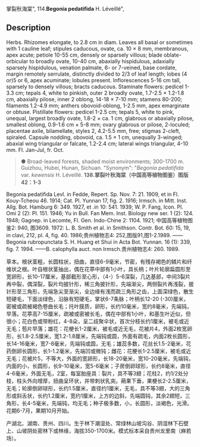 掌裂秋海棠",
114.**Begonia pedatifida** H. Léveillé",

## Description
Herbs. Rhizomes elongate, to 2.8 cm in diam. Leaves all basal or sometimes with 1 cauline leaf; stipules caducous, ovate, ca. 10 × 8 mm, membranous, apex acute; petiole 10-55 cm, densely or sparsely villous; blade oblate-orbicular to broadly ovate, 10-40 cm, abaxially hispidulous, adaxially sparsely hispidulous, venation palmate, 6- or 7-veined, base cordate, margin remotely serrulate, distinctly divided to 2/3 of leaf length; lobes (4 or)5 or 6, apex acuminate; lobules present. Inflorescences 5-16 cm tall, sparsely to densely villous; bracts caducous. Staminate flowers: pedicel 1-3.3 cm; tepals 4, white to pinkish, outer 2 broadly ovate, 1.7-2.5 × 1.2-1.8 cm, abaxially pilose, inner 2 oblong, 14-18 × 7-10 mm; stamens 80-200; filaments 1.2-4.9 mm; anthers obovoid-oblong, 1-2.5 mm, apex emarginate or obtuse. Pistillate flowers: pedicel 1-2.5 cm; tepals 5, white to pink, unequal, largest broadly ovate, 1.8-2 × ca. 1 cm, glabrous or abaxially pilose, smallest oblong, 0.9-1.6 cm × 5-8 mm; ovary glabrous or pilose, 2-loculed; placentae axile, bilamellate, styles 2, 4.2-5.5 mm, free; stigmas 2-cleft, spiraled. Capsule nodding, obovoid, ca. 1.5 × 1 cm, unequally 3-winged; abaxial wing triangular or falcate, 1.2-2.4 cm; lateral wings triangular, 4-10 mm. Fl. Jan-Jul, fr. Oct.

> ● Broad-leaved forests, shaded moist environments; 300-1700 m. Guizhou, Hubei, Hunan, Sichuan.
  "Synonym": "*Begonia pedatifida* var. *kewensis* H. Léveillé.
**138.掌裂叶秋海棠（中国高等植物图鉴）图版42：1-3**

Begonia pedatifida Levl. in Fedde, Repert. Sp. Nov. 7: 21. 1909, et in Fl. Kouy-Tcheou 46. 1914; Cat. Pl. Yunnan 17, fig. 2. 1916; Irmsch. in Mitt. Inst. Allg. Bot. Hamburg 6: 349. 1927, et .in 10: 541. 1939; W. P. Fang, Icon. Pl. Omi 2 (2): Pl. 151. 1946; Yu in Bull. Fan Mem. Inst. Biology new ser. 1 (2): 124. 1948; Gagnep. in Lecomte, Fl. Gen. Indo-Chine 2: 1104. 1921; 中国高等植物图鉴2: 940, 图3609. 1972: L. B. Smith et al. in Smithson. Contr. Bot. 60: 15, 19, in clavi, 212, pl. 4, fig. 40. 1986;贵州植物志4: 252,图版91,图1-2.1989. ——Begonia rubropunctata S. H. Huang et Shui in Acta Bot. Yunnan. 16 (1): 339, fig. 7. 1994. ——B. calophylla auct. non Irmsch.贵州植物志4: 260. 1989.

草本。根状茎粗，长圆柱状，扭曲，直径6-9毫米，节密，有残存褐色的鳞片和纤维状之根。叶自根状茎抽出，偶在花葶中部有1小叶，具长柄；叶片轮廓扁圆形至宽卵形，长10-17厘米，基部截形至心形，（4-）5-6深裂，几达基部，中间3裂片再中裂，偶深裂，裂片均披针形，稀三角披针形，先端渐尖，两侧裂片再浅裂，披针形至三角形，先端急尖至渐尖，全边缘有浅而疏三角形之齿，上面深绿色，散生短硬毛，下面淡绿色，沿脉有短硬毛，掌状6-7条脉；叶柄长12-20 (-30)厘米，密被或疏被褐色卷曲长毛；托叶膜质，卵形，长约10毫米，宽约8毫米，先端钝，早落。花葶高7-15厘米，疏被或密被长毛，偶在中部有1小叶，和基生叶近似，但很小；花白色或带粉红，4-8朵，呈二歧聚伞状，首次分枝长约1厘米，被毛或近无毛；苞片早落；雄花：花梗长1-2厘米，被毛或近无毛，花被片4，外面2枚宽卵形，长1.8-2.5厘米，宽1.2-1.8厘米，先端钝或圆，外面有疏毛，内面2枚长圆形，长14-16毫米，宽7-8毫米，先端钝或圆，无毛；雄蕊多数，花丝长1.5-2毫米，花药倒卵长圆形，长1-1.2毫米，先端凹或微钝；雌花：花梗长1-2.5厘米，被毛或近无毛；花被片5，不等大，外面的宽卵形，长18-20毫米，宽10-20毫米，先端钝，内面的小，长圆形，长9-10毫米，宽5-6毫米；子房倒卵球形，长约8毫米，直径4-6毫米，外面无毛，2室，每室胎座具：裂片，具不等3翅；花柱2，约1/2处分枝，柱头外向增厚，扭曲呈环状，并带刺状乳突。蒴果下垂，果梗长2-2.5厘米，无毛；轮廓倒卵球形，长约1.5厘米，直径约1厘米，无毛，具不等3翅，大的三角形或斜舌状，长约1.2厘米，宽约1厘米，上方的边斜，先端圆钝，其余2翅短，三角形，长4-5毫米，先端钝，均无毛；种子极多数，小，长圆形，淡褐色，光滑。花期6-7月，果期10月开始。

产湖北、湖南、贵州、四川。生于林下潮湿处、常绿林山坡沟谷、阴湿林下石壁上、山坡阴处密林下或林缘，海拔350-1700米。模式标本采自贵州龙里南（麻若场）。
